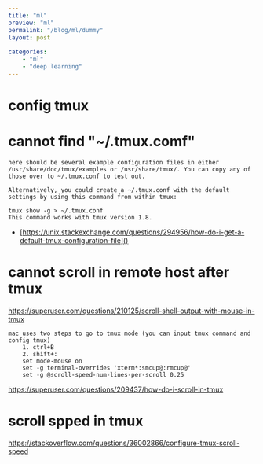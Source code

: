 ```yaml
---
title: "ml"
preview: "ml" 
permalink: "/blog/ml/dummy" 
layout: post
 
categories: 
    - "ml"
    - "deep learning"
---
```


# config tmux 

# cannot find "~/.tmux.comf" 
```shell script
here should be several example configuration files in either /usr/share/doc/tmux/examples or /usr/share/tmux/. You can copy any of those over to ~/.tmux.conf to test out.

Alternatively, you could create a ~/.tmux.conf with the default settings by using this command from within tmux:

tmux show -g > ~/.tmux.conf
This command works with tmux version 1.8.
```
- [https://unix.stackexchange.com/questions/294956/how-do-i-get-a-default-tmux-configuration-file]()

# cannot scroll in remote host after tmux 
https://superuser.com/questions/210125/scroll-shell-output-with-mouse-in-tmux

```
mac uses two steps to go to tmux mode (you can input tmux command and config tmux)
    1. ctrl+B
    2. shift+:
    set mode-mouse on
    set -g terminal-overrides 'xterm*:smcup@:rmcup@'
    set -g @scroll-speed-num-lines-per-scroll 0.25
```
https://superuser.com/questions/209437/how-do-i-scroll-in-tmux

# scroll spped in tmux
https://stackoverflow.com/questions/36002866/configure-tmux-scroll-speed